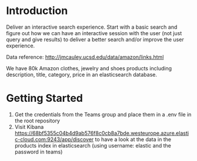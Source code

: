 # Introduction 
Deliver an interactive search experience. Start with a basic search and figure out how we can have an interactive session with the user (not just query and give results) to deliver a better search and/or improve the user experience.

Data reference: http://jmcauley.ucsd.edu/data/amazon/links.html

We have 80k Amazon clothes, jewelry and shoes products including description, title, category, price  in an elasticsearch database.

# Getting Started
1.	Get the credentials from the Teams group and place them in a .env file in the root repository
2. Visit Kibana https://68bf5355c04b4d9ab576f8c0cb8a7bde.westeurope.azure.elastic-cloud.com:9243/app/discover to have a look at the data in the products index in elasticsearch (using username: elastic and the password in teams)


